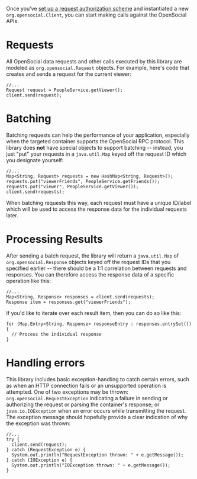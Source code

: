 Once you've [set up a request authorization scheme](HowToConnecting.md) and instantiated a new `org.opensocial.Client`, you can start making calls against the OpenSocial APIs.



# Requests #
All OpenSocial data requests and other calls executed by this library are modeled as `org.opensocial.Request` objects. For example, here's code that creates and sends a request for the current viewer:

```
//...
Request request = PeopleService.getViewer();
client.send(request);
```

# Batching #
Batching requests can help the performance of your application, especially when the targeted container supports the OpenSocial RPC protocol. This library does **not** have special objects to support batching -- instead, you just "put" your requests in a `java.util.Map` keyed off the request ID which you designate yourself:

```
//...
Map<String, Request> requests = new HashMap<String, Request>();
requests.put("viewerFriends", PeopleService.getFriends());
requests.put("viewer", PeopleService.getViewer());
client.send(requests);
```

When batching requests this way, each request must have a unique ID/label which will be used to access the response data for the individual requests later.

# Processing Results #
After sending a batch request, the library will return a `java.util.Map` of `org.opensocial.Response` objects keyed off the request IDs that you specified earlier -- there should be a 1:1 correlation between requests and responses. You can therefore access the response data of a specific operation like this:

```
//...
Map<String, Response> responses = client.send(requests);
Response item = responses.get("viewerFriends");
```

If you'd like to iterate over each result item, then you can do so like this:

```
for (Map.Entry<String, Response> responseEntry : responses.entrySet()) {
  // Process the individual response
}
```

# Handling errors #
This library includes basic exception-handling to catch certain errors, such as when an HTTP connection fails or an unsupported operation is attempted. One of two exceptions may be thrown: `org.opensocial.RequestException` indicating a failure in sending or authorizing the request or parsing the container's response; or `java.io.IOException` when an error occurs while transmitting the request. The exception message should hopefully provide a clear indication of why the exception was thrown:

```
//...
try {
  client.send(request);
} catch (RequestException e) {
  System.out.println("RequestException thrown: " + e.getMessage());
} catch (IOException e) {
  System.out.println("IOException thrown: " + e.getMessage());
}
```